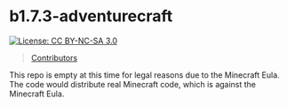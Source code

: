 # b1.7.3-adventurecraft
[![License: CC BY-NC-SA 3.0](https://img.shields.io/badge/License-CC%20BY--NC--SA%203.0-blue)](https://creativecommons.org/licenses/by-nc-sa/3.0/)
> [Contributors](https://github.com/felixvonderladen/b1.7.3-adventurecraft/blob/main/CONTRIBUTORS.md)

This repo is empty at this time for legal reasons due to the Minecraft Eula. The code would distribute real Minecraft code, which is against the Minecraft Eula.
